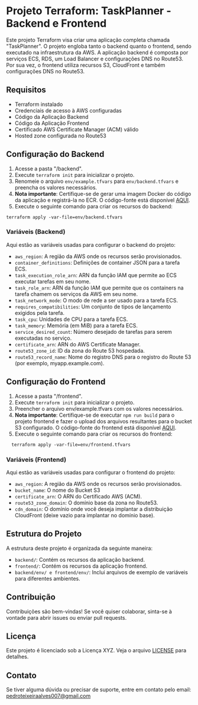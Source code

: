 # Projeto Terraform: TaskPlanner - Backend e Frontend

Este projeto Terraform visa criar uma aplicação completa chamada "TaskPlanner". O projeto engloba tanto o backend quanto o frontend, sendo executado na infraestrutura da AWS. A aplicação backend é composta por serviços ECS, RDS, um Load Balancer e configurações DNS no Route53. Por sua vez, o frontend utiliza recursos S3, CloudFront e também configurações DNS no Route53.

## Requisitos

- Terraform instalado
- Credenciais de acesso à AWS configuradas
- Código da Aplicação Backend
- Código da Aplicação Frontend
- Certificado AWS Certificate Manager (ACM) válido
- Hosted zone configurada no Route53

## Configuração do Backend

1. Acesse a pasta "/backend".
2. Execute `terraform init` para inicializar o projeto.
3. Renomeie o arquivo `env/example.tfvars` para `env/backend.tfvars` e preencha os valores necessários.
4. **Nota importante**: Certifique-se de gerar uma imagem Docker do código da aplicação e registrá-la no ECR. O código-fonte está disponível [AQUI](https://github.com/PedroTeixeiraa/taskplanner-api).
5. Execute o seguinte comando para criar os recursos do backend:

```shell
terraform apply -var-file=env/backend.tfvars
```

### Variáveis (Backend)

Aqui estão as variáveis usadas para configurar o backend do projeto:

- `aws_region`: A região da AWS onde os recursos serão provisionados.
- `container_definitions`: Definições de container JSON para a tarefa ECS.
- `task_execution_role_arn`: ARN da função IAM que permite ao ECS executar tarefas em seu nome.
- `task_role_arn`: ARN da função IAM que permite que os containers na tarefa chamem os serviços da AWS em seu nome.
- `task_network_mode`: O modo de rede a ser usado para a tarefa ECS.
- `requires_compatibilities`: Um conjunto de tipos de lançamento exigidos pela tarefa.
- `task_cpu`: Unidades de CPU para a tarefa ECS.
- `task_memory`: Memória (em MiB) para a tarefa ECS.
- `service_desired_count`: Número desejado de tarefas para serem executadas no serviço.
- `certificate_arn`: ARN do AWS Certificate Manager.
- `route53_zone_id`: ID da zona do Route 53 hospedada.
- `route53_record_name`: Nome do registro DNS para o registro do Route 53 (por exemplo, myapp.example.com).


## Configuração do Frontend

1. Acesse a pasta "/frontend".
2. Execute `terraform init` para inicializar o projeto.
3. Preencher o arquivo env/example.tfvars com os valores necessários.
4. **Nota importante**: Certifique-se de executar `npm run build` para o projeto frontend e fazer o upload dos arquivos resultantes para o bucket S3 configurado. O código-fonte do frontend está disponível [AQUI](https://github.com/PedroTeixeiraa/taskplanner-web).
5. Execute o seguinte comando para criar os recursos do frontend:

```shell
  terraform apply -var-file=env/frontend.tfvars
```

### Variáveis (Frontend)

Aqui estão as variáveis usadas para configurar o frontend do projeto:

- `aws_region`: A região da AWS onde os recursos serão provisionados.
- `bucket_name`: O nome do Bucket S3
- `certificate_arn`: O ARN do Certificado AWS (ACM).
- `route53_zone_domain`: O domínio base da zona no Route53.
- `cdn_domain`: O domínio onde você deseja implantar a distribuição CloudFront (deixe vazio para implantar no domínio base).

## Estrutura do Projeto

A estrutura deste projeto é organizada da seguinte maneira:

- `backend/`: Contém os recursos da aplicação backend.
- `frontend/`: Contém os recursos da aplicação frontend.
- `backend/env/ e frontend/env/`: Inclui arquivos de exemplo de variáveis para diferentes ambientes.

## Contribuição

Contribuições são bem-vindas! Se você quiser colaborar, sinta-se à vontade para abrir issues ou enviar pull requests.

## Licença

Este projeto é licenciado sob a Licença XYZ. Veja o arquivo [LICENSE](https://github.com/PedroTeixeiraa/taskplanner-iac-terraform/blob/master/LICENSE) para detalhes.

## Contato

Se tiver alguma dúvida ou precisar de suporte, entre em contato pelo email: pedroteixeiraalves007@gmail.com
